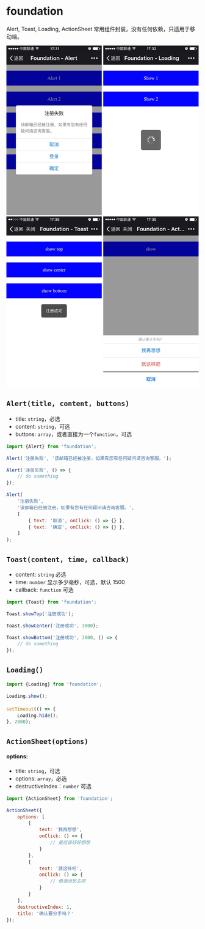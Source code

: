 # foundation
Alert, Toast, Loading, ActionSheet 常用组件封装，没有任何依赖，只适用于移动端。

<img width="250" src="./docs/thumb_IMG_0644_1024.jpg">
<img width="250" src="./docs/thumb_IMG_0646_1024.jpg">
<img width="250" src="./docs/thumb_IMG_0647_1024.jpg">
<img width="250" src="./docs/thumb_IMG_0648_1024.jpg">

## `Alert(title, content, buttons)`

* title: `string`，必选
* content: `string`，可选
* buttons: `array`，或者直接为一个`function`，可选

```js
import {Alert} from 'foundation';
```

```js
Alert('注册失败', '该邮箱已经被注册，如果有您有任何疑问请咨询客服。');
```

```js
Alert('注册失败', () => {
    // do something
});
```

```js
Alert(
    '注册失败', 
    '该邮箱已经被注册，如果有您有任何疑问请咨询客服。', 
    [
        { text: '取消', onClick: () => {} },
        { text: '确定', onClick: () => {} },
    ]
);
```


## `Toast(content, time, callback)`

* content: `string` 必选
* time: `number` 显示多少毫秒，可选，默认 1500
* callback: `function` 可选


```js
import {Toast} from 'foundation';
```

```js
Toast.showTop('注册成功');
```

```js
Toast.showCenter('注册成功', 3000);
```

```js
Toast.showBottom('注册成功', 3000, () => {
    // do something
});
```


## `Loading()`

```js
import {Loading} from 'foundation';
```

```js
Loading.show();

setTimeout(() => {
    Loading.hide();
}, 2000);
```

## `ActionSheet(options)`

#### options:
* title: `string`，可选
* options: `array`，必选
* destructiveIndex：`number` 可选

```js
import {ActionSheet} from 'foundation';
```

```js
ActionSheet({
    options: [
        {
            text: '我再想想',
            onClick: () => {
                // 是应该好好想想
            }
        },
        {
            text: '就这样吧',
            onClick: () => {
                // 借酒消愁去吧
            }
        }
    ],
    destructiveIndex: 1,
    title: '确认要分手吗？'
});
```
